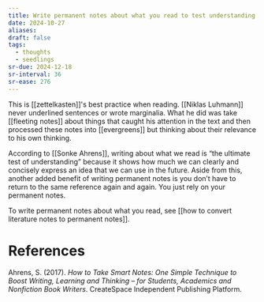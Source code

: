 ```yaml
---
title: Write permanent notes about what you read to test understanding
date: 2024-10-27
aliases: 
draft: false
tags:
  - thoughts
  - seedlings
sr-due: 2024-12-18
sr-interval: 36
sr-ease: 276
---
```

This is [[zettelkasten]]'s best practice when reading. [[Niklas Luhmann]] never underlined sentences or wrote marginalia. What he did was take [[fleeting notes]] about things that caught his attention in the text and then processed these notes into [[evergreens]] but thinking about their relevance to his own thinking.

According to [[Sonke Ahrens]], writing about what we read is “the ultimate test of understanding” because it shows how much we can clearly and concisely express an idea that we can use in the future. Aside from this, another added benefit of writing permanent notes is you don’t have to return to the same reference again and again. You just rely on your permanent notes.

To write permanent notes about what you read, see [[how to convert literature notes to permanent notes]].

# References

Ahrens, S. (2017). *How to Take Smart Notes: One Simple Technique to Boost Writing, Learning and Thinking – for Students, Academics and Nonfiction Book Writers*. CreateSpace Independent Publishing Platform.
